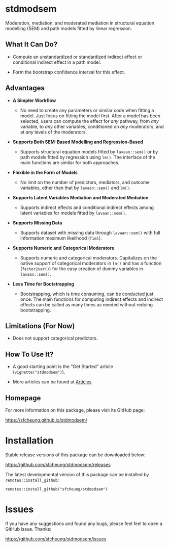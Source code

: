 # stdmodsem

Moderation, mediation, and moderated mediation in structural equation modelling (SEM)
and path models fitted by linear regression.

## What It Can Do?

- Compute an unstandardized or standardized indirect effect or
  conditional indirect effect in a path model.

- Form the bootstrap confidence interval for this effect.

## Advantages

- **A Simpler Workflow**
    - No need to create any parameters or similar
  code when
  fitting a model. Just focus on fitting the model first. After a model has
  been selected, users can compute the effect for *any* pathway, from
  *any* variable, to *any* other variables, conditioned on *any* moderators,
  and at *any* levels of the moderators.

- **Supports Both SEM-Based Modelling and Regression-Based**
    - Supports structural equation models fitted by `lavaan::sem()` or by
  path models fitted by regression using `lm()`. The interface of the main
  functions are similar for both approaches.

- **Flexible in the Form of Models**
    - No limit on the number of predictors, mediators, and
  outcome variables, other than that by `lavaan::sem()` and `lm()`.

- **Supports Latent Variables Mediation and Moderated Mediation**
    - Supports indirect effects and conditional indirect effects among
      latent variables for models fitted by `lavaan::sem()`.

- **Supports Missing Data**
    - Supports dataset with missing data
   through `lavaan::sem()` with full information maximum likelihood (`fiml`).

- **Supports Numeric and Categorical Moderators**
    - Supports numeric and
  categorical moderators. Capitalizes on the native support of categorical
  moderators in `lm()` and has a function (`factor2var()`) for the easy
   creation of dummy variables in `lavaan::sem()`.

- **Less Time for Bootstrapping**
    - Bootstrapping, which is time consuming, can
  be conducted just once. The main functions for computing indirect effects
  and indirect effects can be called as many times as needed without redoing
  bootstrapping.

## Limitations (For Now)

- Does not support categorical predictors.

## How To Use It?

- A good starting point is the "Get Started" article (`vignette("stdmodsem")`).

- More articles can be found at [Articles](./articles/index.html)

## Homepage

For more information on this package, please visit its GitHub page:

https://sfcheung.github.io/stdmodsem/

# Installation

Stable release versions of this package can be downloaded below:

https://github.com/sfcheung/stdmodsem/releases

The latest developmental version of this package can be installed by `remotes::install_github`:

```
remotes::install_github("sfcheung/stdmodsem")
```

# Issues

If you have any suggestions and found any bugs, please feel
feel to open a GitHub issue. Thanks:

https://github.com/sfcheung/stdmodsem/issues